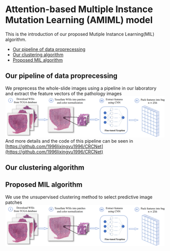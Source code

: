 #  Attention-based Multiple Instance Mutation Learning (AMIML) model
This is the introduction of our proposed Mutiple Instance Learning(MIL) algorithm.

* [Our pipeline of data proprecessing](Pipeline)
* [Our clustering algorithm](前端相关书籍)
* [Proposed MIL algorithm](cc相关书籍)


## Our pipeline of data proprecessing
We preprecess the whole-slide images using a pipeline in our laboratory and extract the feature vectors of the pathology images
![image](https://github.com/Boomwwe/AMIML/blob/main/Figure/Figure_1(a).png)
And more details and the code of this pipeline can be seen in [https://github.com/1996lixingyu1996/CRCNet](https://github.com/1996lixingyu1996/CRCNet)
## Our clustering algorithm

## Proposed MIL algorithm
We use the unsupervised clustering method to select predictive image patches
![image](https://github.com/Boomwwe/AMIML/blob/main/Figure/Figure_1(a).png)

